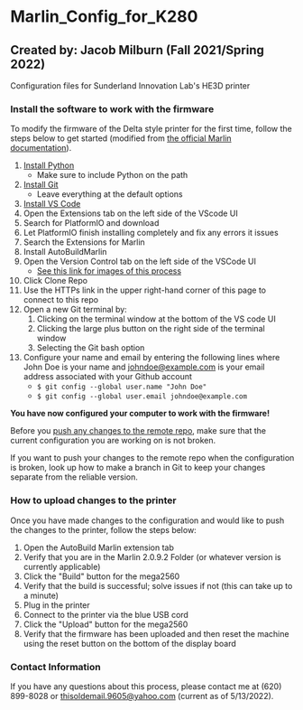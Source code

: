 # Marlin_Config_for_K280
## Created by: Jacob Milburn (Fall 2021/Spring 2022)

Configuration files for Sunderland Innovation Lab's HE3D printer

### Install the software to work with the firmware
To modify the firmware of the Delta style printer for the first time, follow the steps below to get started (modified from [the official Marlin documentation](https://github.com/MarlinFirmware/MarlinDocumentation/blob/master/_basics/auto_build_marlin.md)).
1. [Install Python](https://www.python.org/getit/)
    - Make sure to include Python on the path
2. [Install Git](https://git-scm.com/downloads)
    - Leave everything at the default options
4. [Install VS Code](https://code.visualstudio.com/Download)
5. Open the Extensions tab on the left side of the VScode UI
6. Search for PlatformIO and download
7. Let PlatformIO finish installing completely and fix any errors it issues
8. Search the Extensions for Marlin
9. Install AutoBuildMarlin
10. Open the Version Control tab on the left side of the VSCode UI
    - [See this link for images of this process](https://code.visualstudio.com/Docs/editor/versioncontrol#_cloning-a-repository)
12. Click Clone Repo
13. Use the HTTPs link in the upper right-hand corner of this page to connect to this repo
14. Open a new Git terminal by:
    1. Clicking on the terminal window at the bottom of the VS code UI
    2. Clicking the large plus button on the right side of the terminal window
    3. Selecting the Git bash option
15. Configure your name and email by entering the following lines where John Doe is your name and johndoe@example.com is your email address associated with your Github account
    - ```$ git config --global user.name "John Doe"```
    - ```$ git config --global user.email johndoe@example.com```

**You have now configured your computer to work with the firmware!**

Before you [push any changes to the remote repo](https://zeroesandones.medium.com/how-to-commit-and-push-your-changes-to-your-github-repository-in-vscode-77a7a3d7dd02), make sure that the current configuration you are working on is not broken.

If you want to push your changes to the remote repo when the configuration is broken, look up how to make a branch in Git to keep your changes separate from the reliable version. 

### How to upload changes to the printer
Once you have made changes to the configuration and would like to push the changes to the printer, follow the steps below:
1. Open the AutoBuild Marlin extension tab
2. Verify that you are in the Marlin 2.0.9.2 Folder (or whatever version is currently applicable)
3. Click the "Build" button for the mega2560
4. Verify that the build is successful; solve issues if not (this can take up to a minute)
5. Plug in the printer
6. Connect to the printer via the blue USB cord
7. Click the "Upload" button for the mega2560
8. Verify that the firmware has been uploaded and then reset the machine using the reset button on the bottom of the display board


### Contact Information
If you have any questions about this process, please contact me at (620) 899-8028 or thisoldemail.9605@yahoo.com (current as of 5/13/2022).
